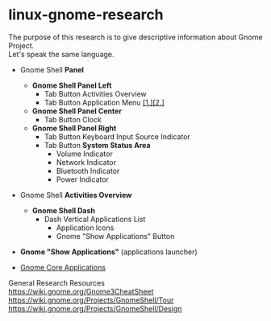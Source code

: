 # linux-gnome-research
The purpose of this research is to give descriptive information about Gnome Project.  
Let's speak the same language.

* Gnome Shell **Panel**
  *  **Gnome Shell Panel Left** 
     * Tab Button Activities Overview 
     * Tab Button Application Menu [[1.]](https://wiki.gnome.org/Design/OS/AppMenu)[[2.]](https://wiki.gnome.org/HowDoI/ApplicationMenu)
  * **Gnome Shell Panel Center**
     * Tab Button Clock
  * **Gnome Shell Panel Right**
     * Tab Button Keyboard Input Source Indicator
     * Tab Button **System Status Area** 
       * Volume Indicator 
       * Network Indicator
       * Bluetooth Indicator
       * Power Indicator
       
* Gnome Shell **Activities Overview**
  * **Gnome Shell Dash** 
    * Dash Vertical Applications List
      * Application Icons
      * Gnome "Show Applications" Button
* **Gnome "Show Applications"** (applications launcher)
  
  
* [Gnome Core Applications](https://en.wikipedia.org/wiki/GNOME_Core_Applications) 
  
General Research Resources  
https://wiki.gnome.org/Gnome3CheatSheet  
https://wiki.gnome.org/Projects/GnomeShell/Tour  
https://wiki.gnome.org/Projects/GnomeShell/Design

